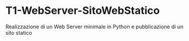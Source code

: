 # T1-WebServer-SitoWebStatico
Realizzazione di un Web Server minimale in Python e pubblicazione di un sito statico
